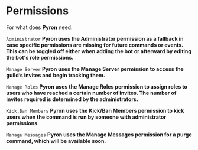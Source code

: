 # Permissions

For what does **Pyron** need:

``Administrator`` __Pyron uses the **Administrator** permission as a fallback in case specific permissions are missing for future commands or events. This can be toggled off either when adding the bot or afterward by editing the bot's role permissions.__

``Manage Server`` __Pyron uses the **Manage Server** permission to access the guild’s invites and begin tracking them.__

``Manage Roles`` __Pyron uses the **Manage Roles** permission to assign roles to users who have reached a certain number of invites. The number of invites required is determined by the administrators.__

 ``Kick,Ban Members`` __Pyron uses the **Kick/Ban Members** permission to kick users when the command is run by someone with administrator permissions.__

``Manage Messages`` __Pyron uses the **Manage Messages** permission for a purge command, which will be available soon.__
